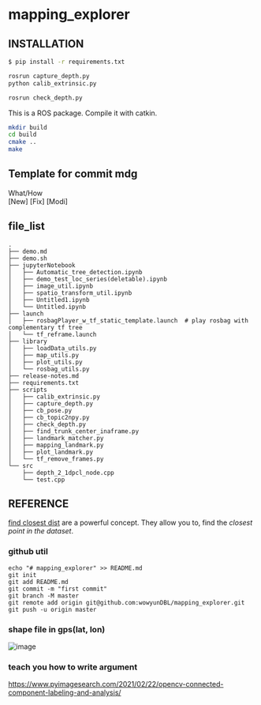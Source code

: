 # mapping_explorer
## INSTALLATION
```sh
$ pip install -r requirements.txt
```

```sh
rosrun capture_depth.py
python calib_extrinsic.py

rosrun check_depth.py
```

This is a ROS package. Compile it with catkin.
```sh
mkdir build
cd build
cmake ..
make

```
## Template for commit mdg
What/How  
[New]
[Fix]
[Modi]

## file_list
```
.
├── demo.md  
├── demo.sh
├── jupyterNotebook
│   ├── Automatic_tree_detection.ipynb
│   ├── demo_test_loc_series(deletable).ipynb
│   ├── image_util.ipynb
│   ├── spatio_transform_util.ipynb
│   ├── Untitled1.ipynb
│   └── Untitled.ipynb
├── launch
│   ├── rosbagPlayer_w_tf_static_template.launch  # play rosbag with complementary tf tree
│   └── tf_reframe.launch
├── library
│   ├── loadData_utils.py
│   ├── map_utils.py
│   ├── plot_utils.py
│   └── rosbag_utils.py
├── release-notes.md
├── requirements.txt
├── scripts
│   ├── calib_extrinsic.py
│   ├── capture_depth.py
│   ├── cb_pose.py
│   ├── cb_topic2npy.py
│   ├── check_depth.py
│   ├── find_trunk_center_inaframe.py
│   ├── landmark_matcher.py
│   ├── mapping_landmark.py
│   ├── plot_landmark.py
│   └── tf_remove_frames.py
└── src
    ├── depth_2_1dpcl_node.cpp
    └── test.cpp
```

## REFERENCE
[find closest dist](https://www.pyimagesearch.com/2018/07/23/simple-object-tracking-with-opencv/) are a powerful concept. They allow you to, find the *closest point in the dataset*.


### github util
```
echo "# mapping_explorer" >> README.md
git init
git add README.md
git commit -m "first commit"
git branch -M master
git remote add origin git@github.com:wowyunDBL/mapping_explorer.git
git push -u origin master
``` 

### shape file in gps(lat, lon)
![image](https://github.com/wowyunDBL/mapping_explorer/blob/master/image/RGBD-point_cloud.png)



### teach you how to write argument
https://www.pyimagesearch.com/2021/02/22/opencv-connected-component-labeling-and-analysis/
